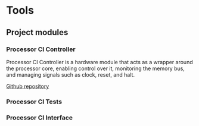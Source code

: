 # Tools

## Project modules

### Processor CI Controller

Processor CI Controller is a hardware module that acts as a wrapper around the processor core, enabling control over it, monitoring the memory bus, and managing signals such as clock, reset, and halt.

[Github repository](https://github.com/LSC-Unicamp/riscv-isa-ci-controller)

### Processor CI Tests

### Processor CI Interface